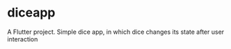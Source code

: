 # diceapp

A Flutter project.
Simple dice app, in which dice changes its state after user interaction
